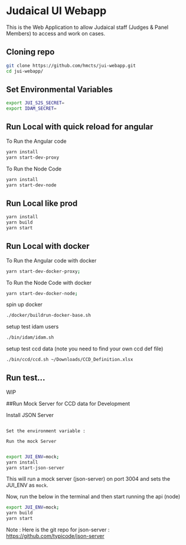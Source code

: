 # Judaical UI Webapp

This is the Web Application to allow Judaical staff (Judges & Panel Members) to access and work on cases.

## Cloning repo
```bash
git clone https://github.com/hmcts/jui-webapp.git
cd jui-webapp/
```

## Set Environmental Variables
```bash
export JUI_S2S_SECRET=
export IDAM_SECRET=
```

## Run Local with quick reload for angular
To Run the Angular code
```bash
yarn install
yarn start-dev-proxy
```
To Run the Node Code
```bash
yarn install
yarn start-dev-node
```

## Run Local like prod
```bash
yarn install
yarn build
yarn start
```

## Run Local with docker
To Run the Angular code with docker
```bash
yarn start-dev-docker-proxy;
```
To Run the Node Code with docker
```bash
yarn start-dev-docker-node;
```
spin up docker
```bash
./docker/buildrun-docker-base.sh
```
setup test idam users
```bash
./bin/idam/idam.sh
```
setup test ccd data (note you need to find your own ccd def file)
```bash
./bin/ccd/ccd.sh ~/Downloads/CCD_Definition.xlsx
```

## Run test...
WIP

##Run Mock Server for CCD data for Development

Install JSON Server

```

Set the environment variable :

Run the mock Server


```


```bash
export JUI_ENV=mock;
yarn install
yarn start-json-server
```
This will run a mock server (json-server) on port 3004 and sets the JUI_ENV as ```mock```.

Now, run the below in the terminal and then start running the api (node)
 ```bash
export JUI_ENV=mock;
yarn build
yarn start
```

Note : Here is the git repo for json-server : https://github.com/typicode/json-server

